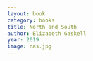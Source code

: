 ```yaml
---
layout: book
category: books
title: North and South
author: Elizabeth Gaskell
year: 2019
image: nas.jpg
---
```


